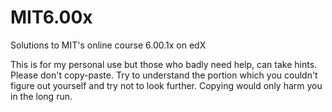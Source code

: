 # MIT6.00x
Solutions to MIT's online course 6.00.1x on edX

This is for my personal use but those who badly need help, can take hints. Please don't copy-paste. Try to understand the portion which you couldn't figure out yourself and try not to look further. Copying would only harm you in the long run.
